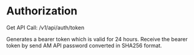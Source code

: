# Authorization

Get API Call: /v1/api/auth/token

Generates a bearer token which is valid for 24 hours.
Receive the bearer token by send AM API password converted in SHA256 format.
